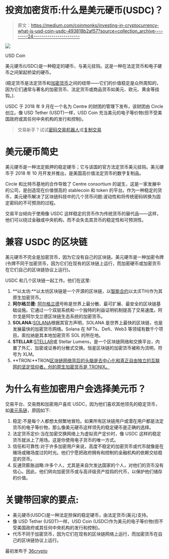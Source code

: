 # 投资加密货币:什么是美元硬币(USDC)？

> 原文：<https://medium.com/coinmonks/investing-in-cryptocurrency-what-is-usd-coin-usdc-493818b2af57?source=collection_archive---------24----------------------->

![](img/84dce4de54472c3fde41244366b487a8.png)

USD Coin

美元硬币(USDC)是一种稳定的硬币，与美元挂钩。这是一种在法定货币和电子硬币之间架起桥梁的硬币。

(稳定货币是法定货币和[加密货币](https://www.36crypto.com/cryptocurrency/what-is-cryptocurrency-the-beginners-map-to-understanding-how-cryptocurrency-works/)之间的纽带——它们的价值稳定是众所周知的，因为它们通常与著名的加密货币、法定货币或商品货币如美元、欧元、黄金等挂钩。).

USDC 于 2018 年 9 月在一个名为 Centre 的财团的管理下发布，该财团由 Circle 创立。像 USD Tether (USDT)一样，USD Coin 充当美元的电子等价物(但不受美国政府或其任何中央机构的发行和控制)。

> 交易新手？试试[密码交易机器人](/coinmonks/crypto-trading-bot-c2ffce8acb2a)或[复制交易](/coinmonks/top-10-crypto-copy-trading-platforms-for-beginners-d0c37c7d698c)

# 美元硬币简史

美元硬币是一种法定抵押的稳定硬币；它与该国的官方法定货币美元挂钩。美元硬币于 2018 年 10 月开发并推出，是美国高价值法定货币的数字复制品。

Circle 和比特币基地的合作导致了 Centre consortium 的诞生，这是一家发展中的公司，是创造现在价值很高的 stablecoin 和 token 的平台。作为一种稳定的货币，美元硬币解决了区块链科技中的几个货币问题:波动性和将传统密码转换为固定密码的不可预测的过程。

交易平台倾向于使用像 USDC 这样稳定的货币作为传统货币的替代品——这样，他们可以绕过金融或中央机构，而不会失去其货币的稳定性和可预测性。

# 兼容 USDC 的区块链

美元硬币不完全是加密货币，因为它没有自己的区块链。美元硬币是一种加密令牌(令牌不同于加密货币，因为它们在现有的区块链上运行，而加密硬币或加密货币在它们自己的区块链协议上运行)。

USDC 和几个区块链一起工作。他们在这里:

1.  **以太坊:**以太坊区块链是一个开源的区块链，以[智能合约](https://36crypto.com/blockchain/what-are-smart-contracts-on-blockchain-technology-and-why-are-they-so-important/)以太(ETH)作为其原生加密货币。
2.  **阿尔格兰德:** [阿尔格兰德](https://www.algorand.com/)号称是世界上最分散、最可扩展、最安全的区块链基础设施。它通过一个双层系统和一个独特的利益证明机制提高了交易速度。阿尔戈是阿尔戈兰德区块链生态系统的加密货币。
3.  **SOLANA:**[SOLANA](https://solana.com/)根据其官方声明，SOLANA 是世界上最快的区块链，也是发展最快的加密货币网络。Solana 在 NFTs、Defi、Web3 等领域有数千个项目。索拉纳是其本地加密货币 SOL 的所在地。
4.  **STELLAR:**[STELLAR](https://www.stellar.org/)或 Stellar Lumens，是一个区块链网络和交换平台，内置了外汇、加密或证券的分散式交换。恒星区块链的加密货币被称为流明，符号为 XLM。
5.  **TRON:**TRON[区块链网络背后的头脑是去中心化和真正自由独立的互联网的坚定信仰者。创的原生加密货币是 TRONIX。](https://tron.network/)

# 为什么有些加密用户会选择美元币？

交易平台、交易商和加密用户喜欢 USDC，因为他们喜欢其他领先的稳定货币，如[美元系链](https://tether.to/)，原因如下:

1.  稳定:不是每个人都想太频繁地冒险。如果所有区块链用户或潜在用户都是法定货币的电子等价物，那么像美元硬币这样领先的稳定硬币是正确的选择。
2.  法定货币定价:当在加密交换网络上为虚拟资产定价时，像 USDC 这样的稳定货币就派上了用场。这是你使用电子货币的唯一方式。
3.  信任和可靠性:对于许多加密用户来说，高度不稳定的加密货币或代币就像是在赌场或赌场度过的时光。他们宁愿把政府拥有和控制的金融机构的依赖交给稳定的货币。
4.  反通货膨胀战略:许多个人，尤其是来自欠发达国家的个人，对他们的货币没有信心。因此，他们转向加密货币或与高评级资产挂钩的代币，以保护他们储存的价值。

# 关键带回家的要点:

*   美元硬币(USDC)是一种法定担保的稳定硬币，由法定货币(美元)支持。
*   像 USD Tether (USDT)一样，USD Coin (USDC)作为美元的电子等价物(但不受美国政府或其任何中央机构的发行和控制)。
*   代币不同于加密货币，因为它们在现有的区块链网络上运行，而加密货币在自己的区块链协议上运行。

最初发布于 [36crypto](https://36crypto.com/cryptocurrency/investing-in-cryptocurrency-what-is-usd-coin-usdc/)